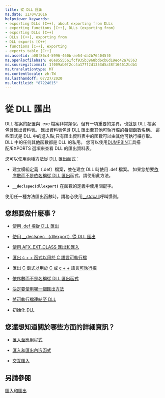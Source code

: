 ```yaml
---
title: 從 DLL 匯出
ms.date: 11/04/2016
helpviewer_keywords:
- exporting DLLs [C++], about exporting from DLLs
- exporting functions [C++], DLLs (exporting from)
- exporting DLLs [C++]
- DLLs [C++], exporting from
- DLL exports [C++]
- functions [C++], exporting
- exports table [C++]
ms.assetid: a08f86c4-5996-460b-ae54-da2b764045f0
ms.openlocfilehash: e6a8555561fcf935b3968bd6cb6d19ec42a78563
ms.sourcegitcommit: 1f009ab0f2cc4a177f2d1353d5a38f164612bdb1
ms.translationtype: MT
ms.contentlocale: zh-TW
ms.lasthandoff: 07/27/2020
ms.locfileid: "87224015"
---
```

# <a name="exporting-from-a-dll"></a>從 DLL 匯出

DLL 檔案的配置與 .exe 檔案非常類似，但有一項重要的差異，也就是 DLL 檔案包含匯出資料表。 匯出資料表包含 DLL 匯出至其他可執行檔的每個函數名稱。 這些函式是 DLL 中的進入點;只有匯出資料表中的函數可以由其他可執行檔存取。 DLL 中的任何其他函數都是 DLL 的私用。 您可以使用[DUMPBIN](reference/dumpbin-reference.md)工具搭配/EXPORTS 選項來查看 DLL 的匯出資料表。

您可以使用兩種方法從 DLL 匯出函式：

- 建立模組定義（.def）檔案，並在建立 DLL 時使用 .def 檔案。 如果您想要[依序數而不是依名稱從 DLL 匯出](exporting-functions-from-a-dll-by-ordinal-rather-than-by-name.md)函式，請使用此方法。

- **`__declspec(dllexport)`** 在函數的定義中使用關鍵字。

使用任一種方法匯出函數時，請務必使用[__stdcall](../cpp/stdcall.md)呼叫慣例。

## <a name="what-do-you-want-to-do"></a>您想要做什麼事？

- [使用 .def 檔從 DLL 匯出](exporting-from-a-dll-using-def-files.md)

- [使用 __declspec （dllexport）從 DLL 匯出](exporting-from-a-dll-using-declspec-dllexport.md)

- [使用 AFX_EXT_CLASS 匯出和匯入](exporting-and-importing-using-afx-ext-class.md)

- [匯出 c + + 函式以用於 C 語言可執行檔](exporting-cpp-functions-for-use-in-c-language-executables.md)

- [匯出 C 函式以用於 C 或 c + + 語言可執行檔](exporting-c-functions-for-use-in-c-or-cpp-language-executables.md)

- [依序數而不是名稱從 DLL 匯出函式](exporting-functions-from-a-dll-by-ordinal-rather-than-by-name.md)

- [決定要使用哪一個匯出方法](determining-which-exporting-method-to-use.md)

- [將可執行檔連結至 DLL](linking-an-executable-to-a-dll.md#determining-which-linking-method-to-use)

- [初始化 DLL](run-time-library-behavior.md#initializing-a-dll)

## <a name="what-do-you-want-to-know-more-about"></a>您還想知道關於哪些方面的詳細資訊？

- [匯入至應用程式](importing-into-an-application.md)

- [匯入和匯出內嵌函式](importing-and-exporting-inline-functions.md)

- [交互匯入](mutual-imports.md)

## <a name="see-also"></a>另請參閱

[匯入和匯出](importing-and-exporting.md)
